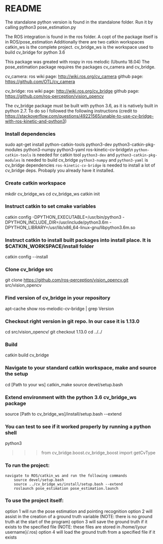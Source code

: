 # README
The standalone python version is found in the standalone folder. 
    Run it by calling python3 pose_estimation.py

The ROS integration is found in the ros folder.
    A copt of the package itself is in ROS/pose_estimation
    Additionally there are two catkin workspaces
        catkin_ws is the complete project.
        cv_bridge_ws is the workspace used to build cv_bridge for python 3.6

This package was greated with rospy in ros melodic (Ubuntu 18.04)
The pose_estimation package requires the packages cv_camera and cv_bridge.

cv_camera:
    ros wiki page: http://wiki.ros.org/cv_camera
    github page: https://github.com/OTL/cv_camera

cv_bridge:
    ros wiki page: http://wiki.ros.org/cv_bridge
    github page: https://github.com/ros-perception/vision_opencv

The cv_bridge package must be built with python 3.6, as it is natively built in python 2.7. To do so I followed the following instructions
    (credit to https://stackoverflow.com/questions/49221565/unable-to-use-cv-bridge-with-ros-kinetic-and-python3)

### Install dependencies
sudo apt-get install python-catkin-tools python3-dev python3-catkin-pkg-modules python3-numpy python3-yaml ros-kinetic-cv-bridge\n
    `python-catkin-tools` is needed for catkin tool
    `python3-dev` and `python3-catkin-pkg-modules` is needed to build cv_bridge
    `python3-numpy` and `python3-yaml` is cv_bridge dependencies
    `ros-kinetic-cv-bridge` is needed to install a lot of cv_bridge deps. Probaply you already have it installed.

### Create catkin workspace
mkdir cv_bridge_ws
cd cv_bridge_ws
catkin init

### Instruct catkin to set cmake variables
catkin config -DPYTHON_EXECUTABLE=/usr/bin/python3 -DPYTHON_INCLUDE_DIR=/usr/include/python3.6m -DPYTHON_LIBRARY=/usr/lib/x86_64-linux-gnu/libpython3.6m.so

### Instruct catkin to install built packages into install place. It is $CATKIN_WORKSPACE/install folder
catkin config --install

### Clone cv_bridge src
git clone https://github.com/ros-perception/vision_opencv.git src/vision_opencv

### Find version of cv_bridge in your repository
apt-cache show ros-melodic-cv-bridge | grep Version

### Checkout right version in git repo. In our case it is 1.13.0
cd src/vision_opencv/
git checkout 1.13.0
cd ../../

### Build
catkin build cv_bridge

### Navigate to your standard catkin workspace, make and source the setup
cd [Path to your ws]
catkin_make
source devel/setup.bash

### Extend environment with the python 3.6 cv_bridge_ws package
source [Path to cv_bridge_ws]/install/setup.bash --extend

### You can test to see if it worked properly by running a python shell
python3
>>> from cv_bridge.boost.cv_bridge_boost import getCvType

### To run the project:
    navigate to ROS/catkin_ws and run the following commands
        source devel/setup.bash
        source ../cv_bridge_ws/install/setup.bash --extend
        roslaunch pose_estimation pose_estimation.launch

### To use the project itself:
option 1 will run the pose estimation and pointing recognition
option 2 will assist in the creation of a ground truth variable (NOTE: there is no ground truth at the start of the program)
option 3 will save the ground truth if it exists to the specified file (NOTE: these files are stored in /home/{your username}/.ros)
option 4 will load the ground truth from a specified file if it exists
